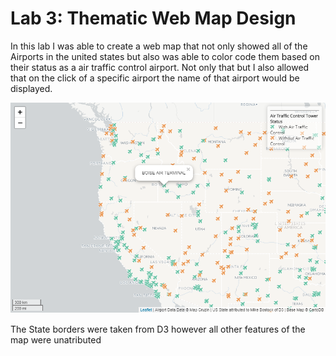 # Lab 3: Thematic Web Map Design

In this lab I was able to create a web map that not only showed all of the Airports in the united states but also was able to color code them based on their status as a air traffic control airport. Not only that but I also allowed that on the click of a specific airport the name of that airport would be displayed.

![](img/lab_3.jpg)

The State borders were taken from D3 however all other features of the map were unatributed 
